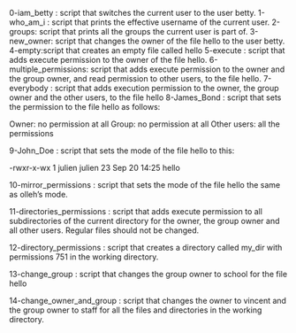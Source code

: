 0-iam_betty : script that switches the current user to the user betty.
1-who_am_i : script that prints the effective username of the current user.
2-groups: script that prints all the groups the current user is part of.
3-new_owner: script that changes the owner of the file hello to the user betty.
4-empty:script that creates an empty file called hello
5-execute : script that adds execute permission to the owner of the file hello.
6-multiple_permissions: script that adds execute permission to the owner and the group owner, and read permission to other users, to the file hello.
7-everybody : script that adds execution permission to the owner, the group owner and the other users, to the file hello
8-James_Bond : script that sets the permission to the file hello as follows:

Owner: no permission at all
Group: no permission at all
Other users: all the permissions

9-John_Doe : script that sets the mode of the file hello to this:

-rwxr-x-wx 1 julien julien 23 Sep 20 14:25 hello

10-mirror_permissions : script that sets the mode of the file hello the same as olleh’s mode.

11-directories_permissions : script that adds execute permission to all subdirectories of the current directory for the owner, the group owner and all other users. Regular files should not be changed.

12-directory_permissions : script that creates a directory called my_dir with permissions 751 in the working directory.

13-change_group : script that changes the group owner to school for the file hello

14-change_owner_and_group : script that changes the owner to vincent and the group owner to staff for all the files and directories in the working directory.
